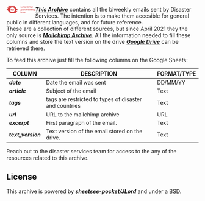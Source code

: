 <img src="/img/hot_logo.png" height="15%" width="15%" align="left"/> ***[This Archive](Link)*** contains all the biweekly emails sent by Disaster Services. The intention is to make them accesible for general public in different languages, and for future reference. \
These are a collection of different sources, but since April 2021 they the only source is  ***[Mailchimp Archive](https://us9.campaign-archive.com/home/?u=5191e27b207136970f2a9ec1b&id=8a98fdcd77)***. All the information needed to fill these columns and store the text version on the drive  ***[Google Drive](https://drive.google.com/drive/folders/10XvYXDqa8RD37SmYiavKRmduq9NlYzt7)*** can be retrieved there.


To feed this archive just fill the following columns on the Google Sheets: 



COLUMN | DESCRIPTION | FORMAT/TYPE
------ | ------|----------
***date***      | Date the email was sent   | DD/MM/YY
***article***	| Subject of the email	| Text
***tags***	| tags are restricted to types of disaster and countries |	Text
***url*** |	URL to the mailchimp archive	| URL
***excerpt***	| First paragraph of the email. |	Text	
***text_version***	| Text version of the email stored on the drive. |	Text	

Reach out to the disaster services team for access to the any of the resources related to this archive. 

## License

This archive is powered by ***[sheetsee-pocket/JLord](https://github.com/jlord)*** and under a [BSD](LICENSE).
